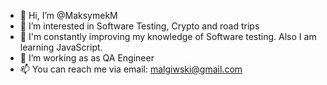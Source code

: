 - 👋 Hi, I’m @MaksymekM
- 👀 I’m interested in Software Testing, Crypto and road trips
- 🌱 I'm constantly improving my knowledge of Software testing. Also I am learning JavaScript.
- 💞️ I’m working as as QA Engineer
- 📫 You can reach me via email: malgiwski@gmail.com

<!---
MaksymekM/MaksymekM is a ✨ special ✨ repository because its `README.md` (this file) appears on your GitHub profile.
You can click the Preview link to take a look at your changes.
--->
